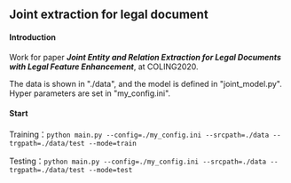 ## Joint extraction for legal document

#### Introduction

Work for paper ***Joint Entity and Relation Extraction for Legal Documents with Legal Feature Enhancement***, at COLING2020.

The data is shown in "./data", and the model is defined in "joint_model.py". Hyper parameters are set in "my_config.ini".

#### Start

Training：`python main.py --config=./my_config.ini --srcpath=./data --trgpath=./data/test --mode=train`

Testing：`python main.py --config=./my_config.ini --srcpath=./data --trgpath=./data/test --mode=test`
